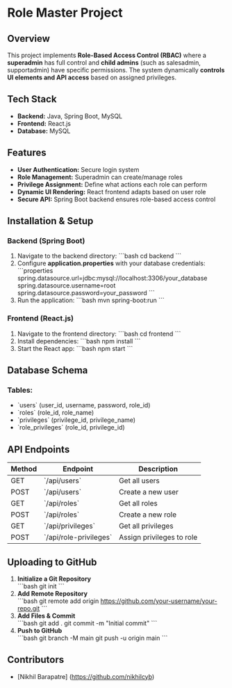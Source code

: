 
# Role Master Project

## Overview
This project implements **Role-Based Access Control (RBAC)** where a **superadmin** has full control and **child admins** (such as salesadmin, supportadmin) have specific permissions. The system dynamically **controls UI elements and API access** based on assigned privileges.

## Tech Stack
- **Backend:** Java, Spring Boot, MySQL
- **Frontend:** React.js
- **Database:** MySQL

## Features
- **User Authentication:** Secure login system
- **Role Management:** Superadmin can create/manage roles
- **Privilege Assignment:** Define what actions each role can perform
- **Dynamic UI Rendering:** React frontend adapts based on user role
- **Secure API:** Spring Boot backend ensures role-based access control

## Installation & Setup

### Backend (Spring Boot)
1. Navigate to the backend directory:
   \`\`\`bash
   cd backend
   \`\`\`
2. Configure **application.properties** with your database credentials:
   \`\`\`properties
   spring.datasource.url=jdbc:mysql://localhost:3306/your_database
   spring.datasource.username=root
   spring.datasource.password=your_password
   \`\`\`
3. Run the application:
   \`\`\`bash
   mvn spring-boot:run
   \`\`\`

### Frontend (React.js)
1. Navigate to the frontend directory:
   \`\`\`bash
   cd frontend
   \`\`\`
2. Install dependencies:
   \`\`\`bash
   npm install
   \`\`\`
3. Start the React app:
   \`\`\`bash
   npm start
   \`\`\`

## Database Schema
### Tables:
- \`users\` (user_id, username, password, role_id)
- \`roles\` (role_id, role_name)
- \`privileges\` (privilege_id, privilege_name)
- \`role_privileges\` (role_id, privilege_id)

## API Endpoints
| Method | Endpoint                 | Description              |
|--------|--------------------------|--------------------------|
| GET    | \`/api/users\`             | Get all users           |
| POST   | \`/api/users\`             | Create a new user       |
| GET    | \`/api/roles\`             | Get all roles           |
| POST   | \`/api/roles\`             | Create a new role       |
| GET    | \`/api/privileges\`        | Get all privileges      |
| POST   | \`/api/role-privileges\`   | Assign privileges to role |

## Uploading to GitHub
1. **Initialize a Git Repository**  
   \`\`\`bash
   git init
   \`\`\`
2. **Add Remote Repository**  
   \`\`\`bash
   git remote add origin https://github.com/your-username/your-repo.git
   \`\`\`
3. **Add Files & Commit**  
   \`\`\`bash
   git add .
   git commit -m "Initial commit"
   \`\`\`
4. **Push to GitHub**  
   \`\`\`bash
   git branch -M main
   git push -u origin main
   \`\`\`

## Contributors
- [Nikhil Barapatre] (https://github.com/nikhilcyb)
